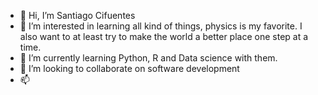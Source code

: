 - 👋 Hi, I’m Santiago Cifuentes
- 👀 I’m interested in learning all kind of things, physics is my favorite. I also want to at least try to make the world a better place one step at a time.
- 🌱 I’m currently learning Python, R and Data science with them.
- 💞️ I’m looking to collaborate on software development
- 📫 

<!---
sacifuentespa/sacifuentespa is a ✨ special ✨ repository because its `README.md` (this file) appears on your GitHub profile.
You can click the Preview link to take a look at your changes.
--->
